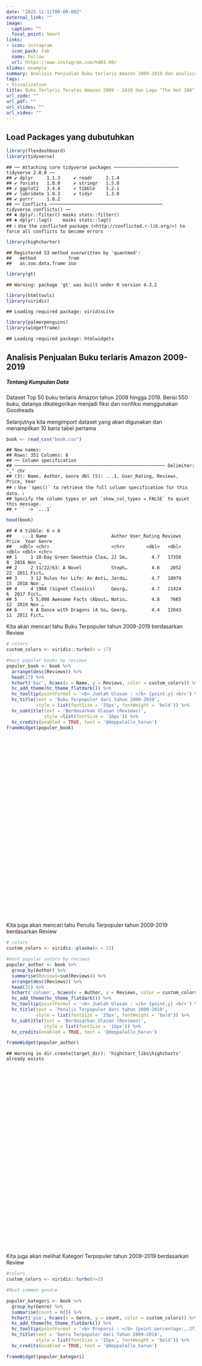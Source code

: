 ```yaml
---
date: "2023-11-11T00:00:00Z"
external_link: ""
image:
  caption: ""
  focal_point: Smart
links:
- icon: instagram
  icon_pack: fab
  name: Follow
  url: https://www.instagram.com/hd03.00/
slides: example
summary: Analisis Penjualan Buku terlaris Amazon 2009-2019 dan analisis Lagu Billboard The Hot 100.
tags:
- Visualization
title: Buku Terlaris Teratas Amazon 2009 - 2019 dan Lagu "The Hot 100" di Billboard
url_code: ""
url_pdf: ""
url_slides: ""
url_video: ""
---
```


<script src="{{< blogdown/postref >}}index_files/htmlwidgets/htmlwidgets.js"></script>
<script src="{{< blogdown/postref >}}index_files/pymjs/pym.v1.js"></script>
<script src="{{< blogdown/postref >}}index_files/widgetframe-binding/widgetframe.js"></script>
<script src="{{< blogdown/postref >}}index_files/htmlwidgets/htmlwidgets.js"></script>
<script src="{{< blogdown/postref >}}index_files/pymjs/pym.v1.js"></script>
<script src="{{< blogdown/postref >}}index_files/widgetframe-binding/widgetframe.js"></script>
<script src="{{< blogdown/postref >}}index_files/htmlwidgets/htmlwidgets.js"></script>
<script src="{{< blogdown/postref >}}index_files/pymjs/pym.v1.js"></script>
<script src="{{< blogdown/postref >}}index_files/widgetframe-binding/widgetframe.js"></script>
<script src="{{< blogdown/postref >}}index_files/htmlwidgets/htmlwidgets.js"></script>
<script src="{{< blogdown/postref >}}index_files/pymjs/pym.v1.js"></script>
<script src="{{< blogdown/postref >}}index_files/widgetframe-binding/widgetframe.js"></script>
<script src="{{< blogdown/postref >}}index_files/htmlwidgets/htmlwidgets.js"></script>
<script src="{{< blogdown/postref >}}index_files/pymjs/pym.v1.js"></script>
<script src="{{< blogdown/postref >}}index_files/widgetframe-binding/widgetframe.js"></script>

## Load Packages yang dubutuhkan

``` r
library(flexdashboard)
library(tidyverse)
```

    ## ── Attaching core tidyverse packages ──────────────────────── tidyverse 2.0.0 ──
    ## ✔ dplyr     1.1.3     ✔ readr     2.1.4
    ## ✔ forcats   1.0.0     ✔ stringr   1.5.0
    ## ✔ ggplot2   3.4.4     ✔ tibble    3.2.1
    ## ✔ lubridate 1.9.3     ✔ tidyr     1.3.0
    ## ✔ purrr     1.0.2     
    ## ── Conflicts ────────────────────────────────────────── tidyverse_conflicts() ──
    ## ✖ dplyr::filter() masks stats::filter()
    ## ✖ dplyr::lag()    masks stats::lag()
    ## ℹ Use the conflicted package (<http://conflicted.r-lib.org/>) to force all conflicts to become errors

``` r
library(highcharter)
```

    ## Registered S3 method overwritten by 'quantmod':
    ##   method            from
    ##   as.zoo.data.frame zoo

``` r
library(gt)
```

    ## Warning: package 'gt' was built under R version 4.3.2

``` r
library(htmltools)
library(viridis)
```

    ## Loading required package: viridisLite

``` r
library(palmerpenguins)
library(widgetframe)
```

    ## Loading required package: htmlwidgets

## Analisis Penjualan Buku terlaris Amazon 2009-2019

##### Tentang Kumpulan Data

Dataset Top 50 buku terlaris Amazon tahun 2009 hingga 2019. Berisi 550 buku, datanya dikategorikan menjadi fiksi dan nonfiksi menggunakan Goodreads

Selanjutnya kita mengimport dataset yang akan digunakan dan menampilkan 10 baris tabel pertama

``` r
book <- read_csv("book.csv")
```

    ## New names:
    ## Rows: 351 Columns: 8
    ## ── Column specification
    ## ──────────────────────────────────────────────────────── Delimiter: "," chr
    ## (3): Name, Author, Genre dbl (5): ...1, User_Rating, Reviews, Price, Year
    ## ℹ Use `spec()` to retrieve the full column specification for this data. ℹ
    ## Specify the column types or set `show_col_types = FALSE` to quiet this message.
    ## • `` -> `...1`

``` r
head(book)
```

    ## # A tibble: 6 × 8
    ##    ...1 Name                        Author User_Rating Reviews Price  Year Genre
    ##   <dbl> <chr>                       <chr>        <dbl>   <dbl> <dbl> <dbl> <chr>
    ## 1     1 10-Day Green Smoothie Clea… JJ Sm…         4.7   17350     8  2016 Non …
    ## 2     2 11/22/63: A Novel           Steph…         4.6    2052    22  2011 Fict…
    ## 3     3 12 Rules for Life: An Anti… Jorda…         4.7   18979    15  2018 Non …
    ## 4     4 1984 (Signet Classics)      Georg…         4.7   21424     6  2017 Fict…
    ## 5     5 5,000 Awesome Facts (About… Natio…         4.8    7665    12  2019 Non …
    ## 6     6 A Dance with Dragons (A So… Georg…         4.4   12643    11  2011 Fict…

Kita akan mencari tahu Buku Terpopuler tahun 2009-2019 berdasarkan Review

``` r
# colors
custom_colors <- viridis::turbo(n = 17)

#most popular books by reviews
populer_book <- book %>% 
  arrange(desc(Reviews)) %>% 
  head(17) %>% 
  hchart('bar', hcaes(x = Name, y = Reviews, color = custom_colors)) %>% 
  hc_add_theme(hc_theme_flatdark()) %>% 
  hc_tooltip(pointFormat = '<b> Jumlah Ulasan : </b> {point.y} <br>') %>% 
  hc_title(text = 'Buku Terpopuler dari tahun 2009-2019',
           style = list(fontSize = '25px', fontWeight = 'bold')) %>% 
  hc_subtitle(text = 'Berdasarkan Ulasan (Reviews)',
              style =list(fontSize = '16px')) %>% 
  hc_credits(enabled = TRUE, text = '@deppalallo_harun')
frameWidget(populer_book)
```

<div id="htmlwidget-1" style="width:100%;height:480px;" class="widgetframe html-widget "></div>
<script type="application/json" data-for="htmlwidget-1">{"x":{"url":"index_files/figure-html//widgets/widget_unnamed-chunk-3.html","options":{"xdomain":"*","allowfullscreen":false,"lazyload":false}},"evals":[],"jsHooks":[]}</script>

Kita juga akan mencari tahu Penulis Terpopuler tahun 2009-2019 berdasarkan Review

``` r
# colors
custom_colors <- viridis::plasma(n = 15)

#most popular autors by reviews
populer_author <- book %>% 
  group_by(Author) %>% 
  summarise(Reviews=sum(Reviews)) %>% 
  arrange(desc(Reviews)) %>% 
  head(15) %>% 
  hchart('column', hcaes(x = Author, y = Reviews, color = custom_colors)) %>% 
  hc_add_theme(hc_theme_flatdark()) %>% 
  hc_tooltip(pointFormat = '<b> Jumlah Ulasan : </b> {point.y} <br>') %>% 
  hc_title(text = 'Penulis Terpopuler dari tahun 2009-2019',
           style = list(fontSize = '25px', fontWeight = 'bold')) %>% 
  hc_subtitle(text = 'Berdasarkan Ulasan (Reviews)',
              style = list(fontSize = '16px')) %>% 
  hc_credits(enabled = TRUE, text = '@deppalallo_harun')

frameWidget(populer_author)
```

    ## Warning in dir.create(target_dir): 'highchart_libs\highcharts' already exists

<div id="htmlwidget-2" style="width:100%;height:480px;" class="widgetframe html-widget "></div>
<script type="application/json" data-for="htmlwidget-2">{"x":{"url":"index_files/figure-html//widgets/widget_unnamed-chunk-4.html","options":{"xdomain":"*","allowfullscreen":false,"lazyload":false}},"evals":[],"jsHooks":[]}</script>

Kita juga akan melihat Kategori Terpopuler tahun 2009-2019 berdasarkan Review

``` r
#colors
custom_colors <- viridis::turbo(n=2)

#Most common gendre

populer_kategori <- book %>% 
  group_by(Genre) %>% 
  summarise(count = n()) %>% 
  hchart('pie', hcaes(x = Genre, y = count, color = custom_colors)) %>% 
  hc_add_theme(hc_theme_flatdark()) %>% 
  hc_tooltip(pointFormat = '<b> Proporsi : </b> {point.percentage:,.2f}%') %>% 
  hc_title(text = 'Genre Terpopuler dari Tahun 2009-2019',
           style = list(fontSize = '15px', fontWeight = 'bold')) %>% 
  hc_credits(enabled = TRUE, text = '@deppalallo_harun')

frameWidget(populer_kategori)
```

<div id="htmlwidget-3" style="width:100%;height:480px;" class="widgetframe html-widget "></div>
<script type="application/json" data-for="htmlwidget-3">{"x":{"url":"index_files/figure-html//widgets/widget_unnamed-chunk-5.html","options":{"xdomain":"*","allowfullscreen":false,"lazyload":false}},"evals":[],"jsHooks":[]}</script>

##### Tabel Buku terpopuler berdasarkan ulasan pengguna

``` r
#Going to be a dta table

book1 <- book %>% 
  filter(User_Rating >= 4.9) %>% 
  arrange(desc(Reviews)) %>% 
  select(Name, Author)

#HTML table

div(style = 'height:600px; overflow-y:scroll', gt(book1) %>% 
  tab_header(title = md('Buku Terpopuler dari Tahun 2009-2019'),
             subtitle = md('Berdasarkan Ulasan Pengguna')) %>% 
  opt_table_font(font = list(google_font('Chivo'), default_fonts())) %>% 
  tab_style(locations = cells_column_labels(columns = everything()),
            style = list(cell_borders(sides = 'bottom', weight = px(2)),
                         cell_text(weight = 'bold'))) %>%
    tab_options(table.font.size = px(12L),
                table.border.top.style = 'none',
                column_labels.border.bottom.width = 2,
                table_body.border.top.style = 'none',
                data_row.padding = px(3))
)
```

<div style="height:600px; overflow-y:scroll">
<div id="eastjxoosy" style="padding-left:0px;padding-right:0px;padding-top:10px;padding-bottom:10px;overflow-x:auto;overflow-y:auto;width:auto;height:auto;">
<style>@import url("https://fonts.googleapis.com/css2?family=Chivo:ital,wght@0,100;0,200;0,300;0,400;0,500;0,600;0,700;0,800;0,900;1,100;1,200;1,300;1,400;1,500;1,600;1,700;1,800;1,900&display=swap");
#eastjxoosy table {
  font-family: Chivo, system-ui, 'Segoe UI', Roboto, Helvetica, Arial, sans-serif, 'Apple Color Emoji', 'Segoe UI Emoji', 'Segoe UI Symbol', 'Noto Color Emoji';
  -webkit-font-smoothing: antialiased;
  -moz-osx-font-smoothing: grayscale;
}
&#10;#eastjxoosy thead, #eastjxoosy tbody, #eastjxoosy tfoot, #eastjxoosy tr, #eastjxoosy td, #eastjxoosy th {
  border-style: none;
}
&#10;#eastjxoosy p {
  margin: 0;
  padding: 0;
}
&#10;#eastjxoosy .gt_table {
  display: table;
  border-collapse: collapse;
  line-height: normal;
  margin-left: auto;
  margin-right: auto;
  color: #333333;
  font-size: 12px;
  font-weight: normal;
  font-style: normal;
  background-color: #FFFFFF;
  width: auto;
  border-top-style: none;
  border-top-width: 2px;
  border-top-color: #A8A8A8;
  border-right-style: none;
  border-right-width: 2px;
  border-right-color: #D3D3D3;
  border-bottom-style: solid;
  border-bottom-width: 2px;
  border-bottom-color: #A8A8A8;
  border-left-style: none;
  border-left-width: 2px;
  border-left-color: #D3D3D3;
}
&#10;#eastjxoosy .gt_caption {
  padding-top: 4px;
  padding-bottom: 4px;
}
&#10;#eastjxoosy .gt_title {
  color: #333333;
  font-size: 125%;
  font-weight: initial;
  padding-top: 4px;
  padding-bottom: 4px;
  padding-left: 5px;
  padding-right: 5px;
  border-bottom-color: #FFFFFF;
  border-bottom-width: 0;
}
&#10;#eastjxoosy .gt_subtitle {
  color: #333333;
  font-size: 85%;
  font-weight: initial;
  padding-top: 3px;
  padding-bottom: 5px;
  padding-left: 5px;
  padding-right: 5px;
  border-top-color: #FFFFFF;
  border-top-width: 0;
}
&#10;#eastjxoosy .gt_heading {
  background-color: #FFFFFF;
  text-align: center;
  border-bottom-color: #FFFFFF;
  border-left-style: none;
  border-left-width: 1px;
  border-left-color: #D3D3D3;
  border-right-style: none;
  border-right-width: 1px;
  border-right-color: #D3D3D3;
}
&#10;#eastjxoosy .gt_bottom_border {
  border-bottom-style: solid;
  border-bottom-width: 2px;
  border-bottom-color: #D3D3D3;
}
&#10;#eastjxoosy .gt_col_headings {
  border-top-style: solid;
  border-top-width: 2px;
  border-top-color: #D3D3D3;
  border-bottom-style: solid;
  border-bottom-width: 2px;
  border-bottom-color: #D3D3D3;
  border-left-style: none;
  border-left-width: 1px;
  border-left-color: #D3D3D3;
  border-right-style: none;
  border-right-width: 1px;
  border-right-color: #D3D3D3;
}
&#10;#eastjxoosy .gt_col_heading {
  color: #333333;
  background-color: #FFFFFF;
  font-size: 100%;
  font-weight: normal;
  text-transform: inherit;
  border-left-style: none;
  border-left-width: 1px;
  border-left-color: #D3D3D3;
  border-right-style: none;
  border-right-width: 1px;
  border-right-color: #D3D3D3;
  vertical-align: bottom;
  padding-top: 5px;
  padding-bottom: 6px;
  padding-left: 5px;
  padding-right: 5px;
  overflow-x: hidden;
}
&#10;#eastjxoosy .gt_column_spanner_outer {
  color: #333333;
  background-color: #FFFFFF;
  font-size: 100%;
  font-weight: normal;
  text-transform: inherit;
  padding-top: 0;
  padding-bottom: 0;
  padding-left: 4px;
  padding-right: 4px;
}
&#10;#eastjxoosy .gt_column_spanner_outer:first-child {
  padding-left: 0;
}
&#10;#eastjxoosy .gt_column_spanner_outer:last-child {
  padding-right: 0;
}
&#10;#eastjxoosy .gt_column_spanner {
  border-bottom-style: solid;
  border-bottom-width: 2px;
  border-bottom-color: #D3D3D3;
  vertical-align: bottom;
  padding-top: 5px;
  padding-bottom: 5px;
  overflow-x: hidden;
  display: inline-block;
  width: 100%;
}
&#10;#eastjxoosy .gt_spanner_row {
  border-bottom-style: hidden;
}
&#10;#eastjxoosy .gt_group_heading {
  padding-top: 8px;
  padding-bottom: 8px;
  padding-left: 5px;
  padding-right: 5px;
  color: #333333;
  background-color: #FFFFFF;
  font-size: 100%;
  font-weight: initial;
  text-transform: inherit;
  border-top-style: solid;
  border-top-width: 2px;
  border-top-color: #D3D3D3;
  border-bottom-style: solid;
  border-bottom-width: 2px;
  border-bottom-color: #D3D3D3;
  border-left-style: none;
  border-left-width: 1px;
  border-left-color: #D3D3D3;
  border-right-style: none;
  border-right-width: 1px;
  border-right-color: #D3D3D3;
  vertical-align: middle;
  text-align: left;
}
&#10;#eastjxoosy .gt_empty_group_heading {
  padding: 0.5px;
  color: #333333;
  background-color: #FFFFFF;
  font-size: 100%;
  font-weight: initial;
  border-top-style: solid;
  border-top-width: 2px;
  border-top-color: #D3D3D3;
  border-bottom-style: solid;
  border-bottom-width: 2px;
  border-bottom-color: #D3D3D3;
  vertical-align: middle;
}
&#10;#eastjxoosy .gt_from_md > :first-child {
  margin-top: 0;
}
&#10;#eastjxoosy .gt_from_md > :last-child {
  margin-bottom: 0;
}
&#10;#eastjxoosy .gt_row {
  padding-top: 3px;
  padding-bottom: 3px;
  padding-left: 5px;
  padding-right: 5px;
  margin: 10px;
  border-top-style: solid;
  border-top-width: 1px;
  border-top-color: #D3D3D3;
  border-left-style: none;
  border-left-width: 1px;
  border-left-color: #D3D3D3;
  border-right-style: none;
  border-right-width: 1px;
  border-right-color: #D3D3D3;
  vertical-align: middle;
  overflow-x: hidden;
}
&#10;#eastjxoosy .gt_stub {
  color: #333333;
  background-color: #FFFFFF;
  font-size: 100%;
  font-weight: initial;
  text-transform: inherit;
  border-right-style: solid;
  border-right-width: 2px;
  border-right-color: #D3D3D3;
  padding-left: 5px;
  padding-right: 5px;
}
&#10;#eastjxoosy .gt_stub_row_group {
  color: #333333;
  background-color: #FFFFFF;
  font-size: 100%;
  font-weight: initial;
  text-transform: inherit;
  border-right-style: solid;
  border-right-width: 2px;
  border-right-color: #D3D3D3;
  padding-left: 5px;
  padding-right: 5px;
  vertical-align: top;
}
&#10;#eastjxoosy .gt_row_group_first td {
  border-top-width: 2px;
}
&#10;#eastjxoosy .gt_row_group_first th {
  border-top-width: 2px;
}
&#10;#eastjxoosy .gt_summary_row {
  color: #333333;
  background-color: #FFFFFF;
  text-transform: inherit;
  padding-top: 8px;
  padding-bottom: 8px;
  padding-left: 5px;
  padding-right: 5px;
}
&#10;#eastjxoosy .gt_first_summary_row {
  border-top-style: solid;
  border-top-color: #D3D3D3;
}
&#10;#eastjxoosy .gt_first_summary_row.thick {
  border-top-width: 2px;
}
&#10;#eastjxoosy .gt_last_summary_row {
  padding-top: 8px;
  padding-bottom: 8px;
  padding-left: 5px;
  padding-right: 5px;
  border-bottom-style: solid;
  border-bottom-width: 2px;
  border-bottom-color: #D3D3D3;
}
&#10;#eastjxoosy .gt_grand_summary_row {
  color: #333333;
  background-color: #FFFFFF;
  text-transform: inherit;
  padding-top: 8px;
  padding-bottom: 8px;
  padding-left: 5px;
  padding-right: 5px;
}
&#10;#eastjxoosy .gt_first_grand_summary_row {
  padding-top: 8px;
  padding-bottom: 8px;
  padding-left: 5px;
  padding-right: 5px;
  border-top-style: double;
  border-top-width: 6px;
  border-top-color: #D3D3D3;
}
&#10;#eastjxoosy .gt_last_grand_summary_row_top {
  padding-top: 8px;
  padding-bottom: 8px;
  padding-left: 5px;
  padding-right: 5px;
  border-bottom-style: double;
  border-bottom-width: 6px;
  border-bottom-color: #D3D3D3;
}
&#10;#eastjxoosy .gt_striped {
  background-color: rgba(128, 128, 128, 0.05);
}
&#10;#eastjxoosy .gt_table_body {
  border-top-style: none;
  border-top-width: 2px;
  border-top-color: #D3D3D3;
  border-bottom-style: solid;
  border-bottom-width: 2px;
  border-bottom-color: #D3D3D3;
}
&#10;#eastjxoosy .gt_footnotes {
  color: #333333;
  background-color: #FFFFFF;
  border-bottom-style: none;
  border-bottom-width: 2px;
  border-bottom-color: #D3D3D3;
  border-left-style: none;
  border-left-width: 2px;
  border-left-color: #D3D3D3;
  border-right-style: none;
  border-right-width: 2px;
  border-right-color: #D3D3D3;
}
&#10;#eastjxoosy .gt_footnote {
  margin: 0px;
  font-size: 90%;
  padding-top: 4px;
  padding-bottom: 4px;
  padding-left: 5px;
  padding-right: 5px;
}
&#10;#eastjxoosy .gt_sourcenotes {
  color: #333333;
  background-color: #FFFFFF;
  border-bottom-style: none;
  border-bottom-width: 2px;
  border-bottom-color: #D3D3D3;
  border-left-style: none;
  border-left-width: 2px;
  border-left-color: #D3D3D3;
  border-right-style: none;
  border-right-width: 2px;
  border-right-color: #D3D3D3;
}
&#10;#eastjxoosy .gt_sourcenote {
  font-size: 90%;
  padding-top: 4px;
  padding-bottom: 4px;
  padding-left: 5px;
  padding-right: 5px;
}
&#10;#eastjxoosy .gt_left {
  text-align: left;
}
&#10;#eastjxoosy .gt_center {
  text-align: center;
}
&#10;#eastjxoosy .gt_right {
  text-align: right;
  font-variant-numeric: tabular-nums;
}
&#10;#eastjxoosy .gt_font_normal {
  font-weight: normal;
}
&#10;#eastjxoosy .gt_font_bold {
  font-weight: bold;
}
&#10;#eastjxoosy .gt_font_italic {
  font-style: italic;
}
&#10;#eastjxoosy .gt_super {
  font-size: 65%;
}
&#10;#eastjxoosy .gt_footnote_marks {
  font-size: 75%;
  vertical-align: 0.4em;
  position: initial;
}
&#10;#eastjxoosy .gt_asterisk {
  font-size: 100%;
  vertical-align: 0;
}
&#10;#eastjxoosy .gt_indent_1 {
  text-indent: 5px;
}
&#10;#eastjxoosy .gt_indent_2 {
  text-indent: 10px;
}
&#10;#eastjxoosy .gt_indent_3 {
  text-indent: 15px;
}
&#10;#eastjxoosy .gt_indent_4 {
  text-indent: 20px;
}
&#10;#eastjxoosy .gt_indent_5 {
  text-indent: 25px;
}
</style>
<table class="gt_table" data-quarto-disable-processing="false" data-quarto-bootstrap="false">
  <thead>
    <tr class="gt_heading">
      <td colspan="2" class="gt_heading gt_title gt_font_normal" style>Buku Terpopuler dari Tahun 2009-2019</td>
    </tr>
    <tr class="gt_heading">
      <td colspan="2" class="gt_heading gt_subtitle gt_font_normal gt_bottom_border" style>Berdasarkan Ulasan Pengguna</td>
    </tr>
    <tr class="gt_col_headings">
      <th class="gt_col_heading gt_columns_bottom_border gt_left" rowspan="1" colspan="1" style="border-bottom-width: 2px; border-bottom-style: solid; border-bottom-color: #000000; font-weight: bold;" scope="col" id="Name">Name</th>
      <th class="gt_col_heading gt_columns_bottom_border gt_left" rowspan="1" colspan="1" style="border-bottom-width: 2px; border-bottom-style: solid; border-bottom-color: #000000; font-weight: bold;" scope="col" id="Author">Author</th>
    </tr>
  </thead>
  <tbody class="gt_table_body">
    <tr><td headers="Name" class="gt_row gt_left">Oh, the Places You'll Go!</td>
<td headers="Author" class="gt_row gt_left">Dr. Seuss</td></tr>
    <tr><td headers="Name" class="gt_row gt_left">Harry Potter and the Chamber of Secrets: The Illustrated Edition (Harry Potter, Book 2)</td>
<td headers="Author" class="gt_row gt_left">J.K. Rowling</td></tr>
    <tr><td headers="Name" class="gt_row gt_left">Jesus Calling: Enjoying Peace in His Presence (with Scripture References)</td>
<td headers="Author" class="gt_row gt_left">Sarah Young</td></tr>
    <tr><td headers="Name" class="gt_row gt_left">The Very Hungry Caterpillar</td>
<td headers="Author" class="gt_row gt_left">Eric Carle</td></tr>
    <tr><td headers="Name" class="gt_row gt_left">Brown Bear, Brown Bear, What Do You See?</td>
<td headers="Author" class="gt_row gt_left">Bill Martin Jr.</td></tr>
    <tr><td headers="Name" class="gt_row gt_left">Dog Man: Fetch-22: From the Creator of Captain Underpants (Dog Man #8)</td>
<td headers="Author" class="gt_row gt_left">Dav Pilkey</td></tr>
    <tr><td headers="Name" class="gt_row gt_left">Last Week Tonight with John Oliver Presents A Day in the Life of Marlon Bundo (Better Bundo Book, LGBT Childrens Book)</td>
<td headers="Author" class="gt_row gt_left">Jill Twiss</td></tr>
    <tr><td headers="Name" class="gt_row gt_left">Harry Potter and the Sorcerer's Stone: The Illustrated Edition (Harry Potter, Book 1)</td>
<td headers="Author" class="gt_row gt_left">J.K. Rowling</td></tr>
    <tr><td headers="Name" class="gt_row gt_left">Wrecking Ball (Diary of a Wimpy Kid Book 14)</td>
<td headers="Author" class="gt_row gt_left">Jeff Kinney</td></tr>
    <tr><td headers="Name" class="gt_row gt_left">Strange Planet (Strange Planet Series)</td>
<td headers="Author" class="gt_row gt_left">Nathan W. Pyle</td></tr>
    <tr><td headers="Name" class="gt_row gt_left">Dog Man: For Whom the Ball Rolls: From the Creator of Captain Underpants (Dog Man #7)</td>
<td headers="Author" class="gt_row gt_left">Dav Pilkey</td></tr>
    <tr><td headers="Name" class="gt_row gt_left">The Wonderful Things You Will Be</td>
<td headers="Author" class="gt_row gt_left">Emily Winfield Martin</td></tr>
    <tr><td headers="Name" class="gt_row gt_left">The Magnolia Story</td>
<td headers="Author" class="gt_row gt_left">Chip Gaines</td></tr>
    <tr><td headers="Name" class="gt_row gt_left">Harry Potter and the Goblet of Fire: The Illustrated Edition (Harry Potter, Book 4) (4)</td>
<td headers="Author" class="gt_row gt_left">J. K. Rowling</td></tr>
    <tr><td headers="Name" class="gt_row gt_left">Dog Man: Brawl of the Wild: From the Creator of Captain Underpants (Dog Man #6)</td>
<td headers="Author" class="gt_row gt_left">Dav Pilkey</td></tr>
    <tr><td headers="Name" class="gt_row gt_left">Rush Revere and the Brave Pilgrims: Time-Travel Adventures with Exceptional Americans (1)</td>
<td headers="Author" class="gt_row gt_left">Rush Limbaugh</td></tr>
    <tr><td headers="Name" class="gt_row gt_left">Goodnight, Goodnight Construction Site (Hardcover Books for Toddlers, Preschool Books for Kids)</td>
<td headers="Author" class="gt_row gt_left">Sherri Duskey Rinker</td></tr>
    <tr><td headers="Name" class="gt_row gt_left">Unfreedom of the Press</td>
<td headers="Author" class="gt_row gt_left">Mark R. Levin</td></tr>
    <tr><td headers="Name" class="gt_row gt_left">Hamilton: The Revolution</td>
<td headers="Author" class="gt_row gt_left">Lin-Manuel Miranda</td></tr>
    <tr><td headers="Name" class="gt_row gt_left">Dog Man: Lord of the Fleas: From the Creator of Captain Underpants (Dog Man #5)</td>
<td headers="Author" class="gt_row gt_left">Dav Pilkey</td></tr>
    <tr><td headers="Name" class="gt_row gt_left">The Legend of Zelda: Hyrule Historia</td>
<td headers="Author" class="gt_row gt_left">Patrick Thorpe</td></tr>
    <tr><td headers="Name" class="gt_row gt_left">Dog Man and Cat Kid: From the Creator of Captain Underpants (Dog Man #4)</td>
<td headers="Author" class="gt_row gt_left">Dav Pilkey</td></tr>
    <tr><td headers="Name" class="gt_row gt_left">Dog Man: A Tale of Two Kitties: From the Creator of Captain Underpants (Dog Man #3)</td>
<td headers="Author" class="gt_row gt_left">Dav Pilkey</td></tr>
    <tr><td headers="Name" class="gt_row gt_left">Rush Revere and the First Patriots: Time-Travel Adventures With Exceptional Americans (2)</td>
<td headers="Author" class="gt_row gt_left">Rush Limbaugh</td></tr>
    <tr><td headers="Name" class="gt_row gt_left">Obama: An Intimate Portrait</td>
<td headers="Author" class="gt_row gt_left">Pete Souza</td></tr>
    <tr><td headers="Name" class="gt_row gt_left">Harry Potter and the Prisoner of Azkaban: The Illustrated Edition (Harry Potter, Book 3)</td>
<td headers="Author" class="gt_row gt_left">J.K. Rowling</td></tr>
    <tr><td headers="Name" class="gt_row gt_left">Humans of New York : Stories</td>
<td headers="Author" class="gt_row gt_left">Brandon Stanton</td></tr>
    <tr><td headers="Name" class="gt_row gt_left">Little Blue Truck</td>
<td headers="Author" class="gt_row gt_left">Alice Schertle</td></tr>
  </tbody>
  &#10;  
</table>
</div>
</div>

## Analisis Lagu “The Hot 100” di Billboard

##### Tentang Kumpulan Data

Billboard Hot 100 adalah tangga rekaman standar industri musik di Amerika Serikat untuk lagu-lagu, yang diterbitkan mingguan oleh majalah Billboard. Pemeringkatan tangga lagu didasarkan pada penjualan, pemutaran radio, dan streaming online di Amerika Serikat.

Setiap minggu, Billboard merilis chart “The Hot 100” yang berisi lagu-lagu yang sedang tren dalam penjualan dan pemutaran pada minggu itu. Kumpulan data ini adalah kumpulan dari semua tangga lagu “The Hot 100” yang dirilis sejak dimulainya pada tahun 1958.

import dataset yang akan digunakan dan menampilkan 10 baris tabel pertama

``` r
song1 <- read_csv("song1.csv")
```

    ## New names:
    ## Rows: 29681 Columns: 4
    ## ── Column specification
    ## ──────────────────────────────────────────────────────── Delimiter: "," chr
    ## (2): song, artist dbl (2): ...1, weeks_on_board
    ## ℹ Use `spec()` to retrieve the full column specification for this data. ℹ
    ## Specify the column types or set `show_col_types = FALSE` to quiet this message.
    ## • `` -> `...1`

``` r
head(song1)
```

    ## # A tibble: 6 × 4
    ##    ...1 song                                      artist          weeks_on_board
    ##   <dbl> <chr>                                     <chr>                    <dbl>
    ## 1     1 "\"B\" Girls"                             Young And Rest…             15
    ## 2     2 "\"Cherry Cherry\" from Hot August Night" Neil Diamond                10
    ## 3     3 "\"Having A Party\" Medley"               The Ovations (…              9
    ## 4     4 "\"Joy\" Pt. I"                           Isaac Hayes                  9
    ## 5     5 "\"Roots\" Medley"                        Quincy Jones                 7
    ## 6     6 "\"Yep!\""                                Duane Eddy His…              9

##### Lagu Terpopuler di Billboard

``` r
#colors
custom_colors <- viridis::plasma(n =20)

# most popular author by weeks on board
populer_song <- song1 %>% 
  arrange(desc(weeks_on_board)) %>% 
  head(20) %>% 
  hchart('lollipop', hcaes(x = song, y = weeks_on_board, color = custom_colors)) %>% 
  hc_add_theme(hc_theme_flatdark()) %>% 
  hc_tooltip(pointFormat = '<b> Number of weeks on board : </b> {point.y} <br>') %>%
  hc_yAxis(text = list('Weeks on Board')) %>% 
  hc_xAxis(text = list(text = 'Songs')) %>% 
  hc_title(text = 'Lagu Terpopuler',
           style = list(fontSize = '25px', fontWeight = 'bold')) %>% 
  hc_subtitle(text = 'Berdasarkan (Weeks on Board)',
              style = list(fontSize = '16px')) %>% 
  hc_credits(enabled = TRUE, text = '@deppalallo_harun')
frameWidget(populer_song)
```

    ## Warning in dir.create(target_dir): 'highchart_libs\highcharts' already exists

<div id="htmlwidget-4" style="width:100%;height:480px;" class="widgetframe html-widget "></div>
<script type="application/json" data-for="htmlwidget-4">{"x":{"url":"index_files/figure-html//widgets/widget_unnamed-chunk-8.html","options":{"xdomain":"*","allowfullscreen":false,"lazyload":false}},"evals":[],"jsHooks":[]}</script>

##### Artis Terpopuler di Billboard

``` r
#colors
custom_colors <- viridis::turbo(n=10)

#Most common gendre

populer_artists <- song1 %>% 
  group_by(artist) %>% 
  summarise(weeks_on_board=sum(weeks_on_board)) %>% 
  arrange(desc(weeks_on_board)) %>% 
  head(10) %>% 
  hchart('pie', hcaes(x = artist, y = weeks_on_board, color = custom_colors)) %>% 
  hc_add_theme(hc_theme_flatdark()) %>% 
  hc_tooltip(pointFormat = '<b> Number of weeks on board : </b> {point.y} <br>') %>% 
  hc_title(text = 'Artis Terpopuler',
           style = list(fontSize = '25px', fontWeight = 'bold')) %>% 
  hc_subtitle(text = 'Berdasarkan Weeks on Board',
                          style = list(fontSize = '16px')) %>% 
  hc_credits(enabled = TRUE, text = '@deppalallo_harun')
frameWidget(populer_artists)
```

<div id="htmlwidget-5" style="width:100%;height:480px;" class="widgetframe html-widget "></div>
<script type="application/json" data-for="htmlwidget-5">{"x":{"url":"index_files/figure-html//widgets/widget_unnamed-chunk-9.html","options":{"xdomain":"*","allowfullscreen":false,"lazyload":false}},"evals":[],"jsHooks":[]}</script>
